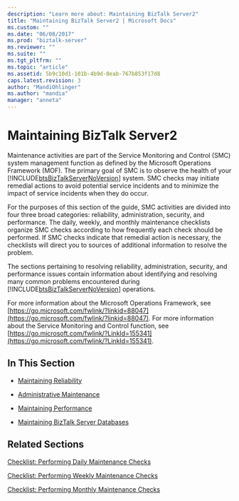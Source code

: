 ```yaml
---
description: "Learn more about: Maintaining BizTalk Server2"
title: "Maintaining BizTalk Server2 | Microsoft Docs"
ms.custom: ""
ms.date: "06/08/2017"
ms.prod: "biztalk-server"
ms.reviewer: ""
ms.suite: ""
ms.tgt_pltfrm: ""
ms.topic: "article"
ms.assetid: 5b9c10d1-101b-4b9d-8eab-767b853f17d8
caps.latest.revision: 3
author: "MandiOhlinger"
ms.author: "mandia"
manager: "anneta"
---
```

# Maintaining BizTalk Server2
Maintenance activities are part of the Service Monitoring and Control (SMC) system management function as defined by the Microsoft Operations Framework (MOF). The primary goal of SMC is to observe the health of your [!INCLUDE[btsBizTalkServerNoVersion](../includes/btsbiztalkservernoversion-md.md)] system. SMC checks may initiate remedial actions to avoid potential service incidents and to minimize the impact of service incidents when they do occur.

 For the purposes of this section of the guide, SMC activities are divided into four three broad categories: reliability, administration, security, and performance. The daily, weekly, and monthly maintenance checklists organize SMC checks according to how frequently each check should be performed. If SMC checks indicate that remedial action is necessary, the checklists will direct you to sources of additional information to resolve the problem.

 The sections pertaining to resolving reliability, administration, security, and performance issues contain information about identifying and resolving many common problems encountered during [!INCLUDE[btsBizTalkServerNoVersion](../includes/btsbiztalkservernoversion-md.md)] operations.

 For more information about the Microsoft Operations Framework, see [https://go.microsoft.com/fwlink/?linkid=88047](https://go.microsoft.com/fwlink/?linkid=88047). For more information about the Service Monitoring and Control function, see [https://go.microsoft.com/fwlink/?LinkId=155341](https://go.microsoft.com/fwlink/?LinkId=155341).

## In This Section

-   [Maintaining Reliability](../technical-guides/maintaining-reliability.md)

-   [Administrative Maintenance](../technical-guides/administrative-maintenance.md)

-   [Maintaining Performance](../technical-guides/maintaining-performance.md)

-   [Maintaining BizTalk Server Databases](../technical-guides/maintaining-biztalk-server-databases.md)

## Related Sections
 [Checklist: Performing Daily Maintenance Checks](../technical-guides/checklist-performing-daily-maintenance-checks.md)

 [Checklist: Performing Weekly Maintenance Checks](../technical-guides/checklist-performing-weekly-maintenance-checks.md)

 [Checklist: Performing Monthly Maintenance Checks](../technical-guides/checklist-performing-monthly-maintenance-checks.md)

